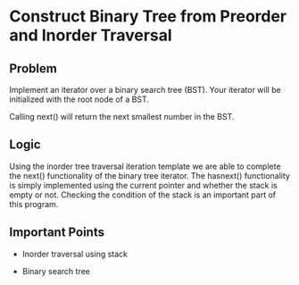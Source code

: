 # Construct Binary Tree from Preorder and Inorder Traversal

## Problem

Implement an iterator over a binary search tree (BST). Your iterator will be initialized with the root node of a BST.

Calling next() will return the next smallest number in the BST.

## Logic

Using the inorder tree traversal iteration template we are able to complete the next() functionality of the binary tree iterator. The hasnext() functionality is simply implemented using the current pointer and whether the stack is empty or not. Checking the condition of the stack is an important part of this program.

## Important Points

- Inorder traversal using stack

- Binary search tree